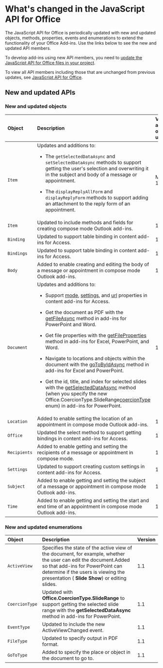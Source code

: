 # What's changed in the JavaScript API for Office

The JavaScript API for Office is periodically updated with new and updated objects, methods, properties, events and enumerations to extend the functionality of your Office Add-ins. Use the links below to see the new and updated API members.

To develop add-ins using new API members, you need to [update the JavaScript API for Office files in your project](https://docs.microsoft.com/office/dev/add-ins/develop/update-your-javascript-api-for-office-and-manifest-schema-version).

To view all API members including those that are unchanged from previous updates, see [JavaScript API for Office](javascript-api-for-office.md).

## New and updated APIs

### New and updated objects

|**Object**|**Description**|**Version added or updated**|
|:-----|:-----|:-----|
|`Item`|Updates and additions to:<br><ul><li><p>The `getSelectedDataAsync` and `setSelectedDataAsync` methods to support getting the user's selection and overwriting it in the subject and body  of a message or appointment.</p></li><li><p>The `displayReplyAllForm` and `displayReplyForm` methods to support adding an attachment to the reply form of an appointment.</p></li></ul>|Mailbox 1.2|
|`Item`|Updated to include methods and fields for creating compose mode Outlook add-ins. |1.1|
|`Binding`|Updated to support table binding in content add-ins for Access.|1.1|
|`Bindings`|Updated to support table binding in content add-ins for Access.|1.1|
|`Body`|Added to enable creating and editing the body of a message or appointment in compose mode Outlook add-ins.|1.1|
|`Document`|Updates and additions to: <ul><li><p>Support <a href="https://docs.microsoft.com/javascript/api/office/office.document?view=office-js" target="_blank">mode</a>, <a href="https://docs.microsoft.com/javascript/api/office/office.document?view=office-js#settings" target="_blank">settings</a>, and <a href="https://docs.microsoft.com/javascript/api/office/office.document?view=office-js" target="_blank">url</a> properties in content add-ins for Access.</p></li><li><p>Get the document as PDF with the <a href="https://docs.microsoft.com/javascript/api/office/office.document?view=office-js#getfileasync-filetype--options--callback-" target="_blank">getFileAsync</a> method in add-ins for PowerPoint and Word.</p></li><li><p>Get file properties with the <a href="https://docs.microsoft.com/javascript/api/office/office.document?view=office-js#getfilepropertiesasync-options--callback-" target="_blank">getFileProperties</a> method in add-ins for Excel, PowerPoint, and Word.</p></li><li><p>Navigate to locations and objects within the document with the <a href="https://docs.microsoft.com/javascript/api/office/office.document?view=office-js#gotobyidasync-id--gototype--options--callback-" target="_blank">goToByIdAsync</a> method in add-ins for Excel and PowerPoint.</p></li><li><p>Get the id, title, and index for selected slides with the <a href="https://docs.microsoft.com/javascript/api/office/office.document?view=office-js#getselecteddataasync-coerciontype--options--callback-" target="_blank">getSelectedDataAsync</a> method (when you specify the new <span class="keyword">Office.CoercionType.SlideRange</span><a href="https://docs.microsoft.com/javascript/api/office/office.coerciontype?view=office-js" target="_blank">coercionType</a> enum) in add-ins for PowerPoint.</p></li></ul>|1.1|
|`Location`|Added to enable setting the location of an appointment in compose mode Outlook add-ins.|1.1|
|`Office`|Updated the select method to support getting bindings in content add-ins for Access.|1.1|
|`Recipients`|Added to enable getting and setting the recipients of a message or appointment in compose mode.|1.1|
|`Settings`|Updated to support creating custom settings in content add-ins for Access.|1.1|
|`Subject`|Added to enable getting and setting the subject of a message or appointment in compose mode Outlook add-ins.|1.1|
|`Time`|Added to enable getting and setting the start and end time of an appointment in compose mode Outlook add-ins.|1.1|

### New and updated enumerations

|**Object**|**Description**|**Version**|
|:-----|:-----|:-----|
|`ActiveView`|Specifies the state of the active view of the document, for example, whether the user can edit the document.Added so that add-ins for PowerPoint can determine if the users is viewing the presentation ( **Slide Show**) or editing slides. |1.1|
|`CoercionType`|Updated with  **Office.CoercionType.SlideRange** to support getting the selected slide range with the **getSelectedDataAsync** method in add-ins for PowerPoint.|1.1|
|`EventType`|Updated to include the new ActiveViewChanged event.|1.1|
|`FileType`|Updated to specify output in PDF format.|1.1|
|`GoToType`|Added to specify the place or object in the document to go to.|1.1|


